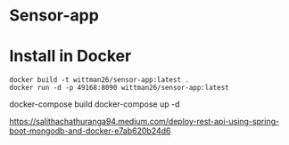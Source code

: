 # Sensor-app

# Install in Docker

```
docker build -t wittman26/sensor-app:latest .
docker run -d -p 49168:8090 wittman26/sensor-app:latest
```


docker-compose build
docker-compose up -d

https://salithachathuranga94.medium.com/deploy-rest-api-using-spring-boot-mongodb-and-docker-e7ab620b24d6